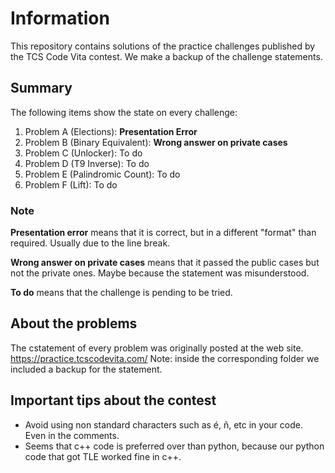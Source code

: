 # Information
This repository contains solutions of the practice challenges published by the TCS Code Vita contest.
We make a backup of the challenge statements.

## Summary
The following items show the state on every challenge:

1. Problem A (Elections): **Presentation Error**
1. Problem B (Binary Equivalent): **Wrong answer on private cases**
1. Problem C (Unlocker): To do
1. Problem D (T9 Inverse): To do
1. Problem E (Palindromic Count): To do
1. Problem F (Lift): To do

### Note
**Presentation error** means that it is correct, but in a different "format" than required. Usually due to the line break.

**Wrong answer on private cases** means that it passed the public cases but not the private ones. Maybe because the statement was misunderstood.

**To do** means that the challenge is pending to be tried.

## About the problems
The cstatement of every problem was originally posted at the web site.
https://practice.tcscodevita.com/
Note: inside the corresponding folder we included a backup for the statement.

## Important tips about the contest
* Avoid using non standard characters such as é, ñ, etc in your code. Even in the comments.
* Seems that c++ code is preferred over than python, because our python code that got TLE worked fine in c++.
